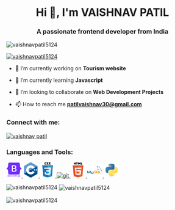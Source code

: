 <h1 align="center">Hi 👋, I'm VAISHNAV PATIL</h1>
<h3 align="center">A passionate frontend developer from India</h3>

<p align="left"> <img src="https://komarev.com/ghpvc/?username=vaishnavpatil5124&label=Profile%20views&color=0e75b6&style=flat" alt="vaishnavpatil5124" /> </p>

<p align="left"> <a href="https://github.com/ryo-ma/github-profile-trophy"><img src="https://github-profile-trophy.vercel.app/?username=vaishnavpatil5124" alt="vaishnavpatil5124" /></a> </p>

- 🔭 I’m currently working on **Tourism website**

- 🌱 I’m currently learning **Javascript**

- 👯 I’m looking to collaborate on **Web Development Projects**

- 📫 How to reach me **patilvaishnav30@gmail.com**

<h3 align="left">Connect with me:</h3>
<p align="left">
<a href="https://linkedin.com/in/vaishnav patil" target="blank"><img align="center" src="https://raw.githubusercontent.com/rahuldkjain/github-profile-readme-generator/master/src/images/icons/Social/linked-in-alt.svg" alt="vaishnav patil" height="30" width="40" /></a>
</p>

<h3 align="left">Languages and Tools:</h3>
<p align="left"> <a href="https://getbootstrap.com" target="_blank" rel="noreferrer"> <img src="https://raw.githubusercontent.com/devicons/devicon/master/icons/bootstrap/bootstrap-plain-wordmark.svg" alt="bootstrap" width="40" height="40"/> </a> <a href="https://www.w3schools.com/cpp/" target="_blank" rel="noreferrer"> <img src="https://raw.githubusercontent.com/devicons/devicon/master/icons/cplusplus/cplusplus-original.svg" alt="cplusplus" width="40" height="40"/> </a> <a href="https://www.w3schools.com/css/" target="_blank" rel="noreferrer"> <img src="https://raw.githubusercontent.com/devicons/devicon/master/icons/css3/css3-original-wordmark.svg" alt="css3" width="40" height="40"/> </a> <a href="https://git-scm.com/" target="_blank" rel="noreferrer"> <img src="https://www.vectorlogo.zone/logos/git-scm/git-scm-icon.svg" alt="git" width="40" height="40"/> </a> <a href="https://www.w3.org/html/" target="_blank" rel="noreferrer"> <img src="https://raw.githubusercontent.com/devicons/devicon/master/icons/html5/html5-original-wordmark.svg" alt="html5" width="40" height="40"/> </a> <a href="https://www.mysql.com/" target="_blank" rel="noreferrer"> <img src="https://raw.githubusercontent.com/devicons/devicon/master/icons/mysql/mysql-original-wordmark.svg" alt="mysql" width="40" height="40"/> </a> <a href="https://www.python.org" target="_blank" rel="noreferrer"> <img src="https://raw.githubusercontent.com/devicons/devicon/master/icons/python/python-original.svg" alt="python" width="40" height="40"/> </a> </p>

<p><img align="left" src="https://github-readme-stats.vercel.app/api/top-langs?username=vaishnavpatil5124&show_icons=true&locale=en&layout=compact" alt="vaishnavpatil5124" /></p>

<p>&nbsp;<img align="center" src="https://github-readme-stats.vercel.app/api?username=vaishnavpatil5124&show_icons=true&locale=en" alt="vaishnavpatil5124" /></p>

<p><img align="center" src="https://github-readme-streak-stats.herokuapp.com/?user=vaishnavpatil5124&" alt="vaishnavpatil5124" /></p>
